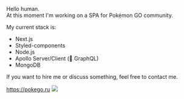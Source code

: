 Hello human.<br />
At this moment I'm working on a SPA for Pokémon GO community.

My current stack is:

- Next.js
- Styled-components
- Node.js
- Apollo Server/Client (🖤 GraphQL)
- MongoDB

If you want to hire me or discuss something, feel free to contact me.

https://pokego.ru
![](https://i.imgur.com/mTbGfIl.png)
